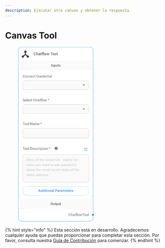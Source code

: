 ```yaml
---
description: Ejecutar otro canvas y obtener la respuesta.
---
```


# Canvas Tool

<figure><img src="../../../.gitbook/assets/image (26).png" alt="" width="248"><figcaption></figcaption></figure>

{% hint style="info" %}
Esta sección está en desarrollo. Agradecemos cualquier ayuda que puedas proporcionar para completar esta sección. Por favor, consulta nuestra [Guía de Contribución](../../../contributing/) para comenzar.
{% endhint %}
